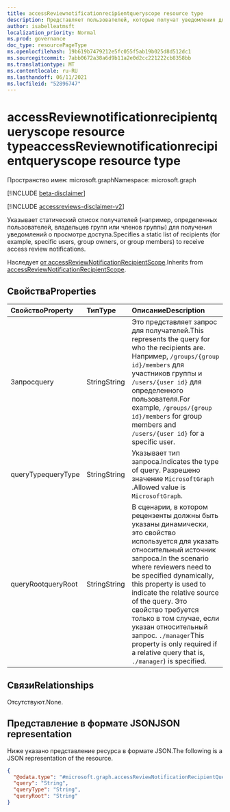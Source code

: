 ```yaml
---
title: accessReviewnotificationrecipientqueryscope resource type
description: Представляет пользователей, которые получат уведомления для отзывов о доступе.
author: isabelleatmsft
localization_priority: Normal
ms.prod: governance
doc_type: resourcePageType
ms.openlocfilehash: 19b619b7479212e5fc055f5ab19b025d8d512dc1
ms.sourcegitcommit: 7abb0672a38a6d9b11a2e0d2cc221222cb8358bb
ms.translationtype: MT
ms.contentlocale: ru-RU
ms.lasthandoff: 06/11/2021
ms.locfileid: "52896747"
---
```

# <a name="accessreviewnotificationrecipientqueryscope-resource-type"></a><span data-ttu-id="ac067-103">accessReviewnotificationrecipientqueryscope resource type</span><span class="sxs-lookup"><span data-stu-id="ac067-103">accessReviewnotificationrecipientqueryscope resource type</span></span>

<span data-ttu-id="ac067-104">Пространство имен: microsoft.graph</span><span class="sxs-lookup"><span data-stu-id="ac067-104">Namespace: microsoft.graph</span></span>

[!INCLUDE [beta-disclaimer](../../includes/beta-disclaimer.md)]

[!INCLUDE [accessreviews-disclaimer-v2](../../includes/accessreviews-disclaimer-v2.md)]

<span data-ttu-id="ac067-105">Указывает статический список получателей (например, определенных пользователей, владельцев групп или членов группы) для получения уведомлений о просмотре доступа.</span><span class="sxs-lookup"><span data-stu-id="ac067-105">Specifies a static list of recipients (for example, specific users, group owners, or group members) to receive access review notifications.</span></span>

<span data-ttu-id="ac067-106">Наследует [от accessReviewNotificationRecipientScope](../resources/accessreviewnotificationrecipientscope.md).</span><span class="sxs-lookup"><span data-stu-id="ac067-106">Inherits from [accessReviewNotificationRecipientScope](../resources/accessreviewnotificationrecipientscope.md).</span></span>

## <a name="properties"></a><span data-ttu-id="ac067-107">Свойства</span><span class="sxs-lookup"><span data-stu-id="ac067-107">Properties</span></span>
| <span data-ttu-id="ac067-108">Свойство</span><span class="sxs-lookup"><span data-stu-id="ac067-108">Property</span></span> | <span data-ttu-id="ac067-109">Тип</span><span class="sxs-lookup"><span data-stu-id="ac067-109">Type</span></span> | <span data-ttu-id="ac067-110">Описание</span><span class="sxs-lookup"><span data-stu-id="ac067-110">Description</span></span> |
| :-------------------------| :---------- | :---------- |
| <span data-ttu-id="ac067-111">Запрос</span><span class="sxs-lookup"><span data-stu-id="ac067-111">query</span></span> | <span data-ttu-id="ac067-112">String</span><span class="sxs-lookup"><span data-stu-id="ac067-112">String</span></span> | <span data-ttu-id="ac067-113">Это представляет запрос для получателей.</span><span class="sxs-lookup"><span data-stu-id="ac067-113">This represents the query for who the recipients are.</span></span> <span data-ttu-id="ac067-114">Например, `/groups/{group id}/members` для участников группы и `/users/{user id}` для определенного пользователя.</span><span class="sxs-lookup"><span data-stu-id="ac067-114">For example, `/groups/{group id}/members` for group members and `/users/{user id}` for a specific user.</span></span> |
| <span data-ttu-id="ac067-115">queryType</span><span class="sxs-lookup"><span data-stu-id="ac067-115">queryType</span></span> | <span data-ttu-id="ac067-116">String</span><span class="sxs-lookup"><span data-stu-id="ac067-116">String</span></span> | <span data-ttu-id="ac067-117">Указывает тип запроса.</span><span class="sxs-lookup"><span data-stu-id="ac067-117">Indicates the type of query.</span></span> <span data-ttu-id="ac067-118">Разрешено значение `MicrosoftGraph` .</span><span class="sxs-lookup"><span data-stu-id="ac067-118">Allowed value is `MicrosoftGraph`.</span></span> |
| <span data-ttu-id="ac067-119">queryRoot</span><span class="sxs-lookup"><span data-stu-id="ac067-119">queryRoot</span></span> | <span data-ttu-id="ac067-120">String</span><span class="sxs-lookup"><span data-stu-id="ac067-120">String</span></span> | <span data-ttu-id="ac067-121">В сценарии, в котором рецензенты должны быть указаны динамически, это свойство используется для указать относительный источник запроса.</span><span class="sxs-lookup"><span data-stu-id="ac067-121">In the scenario where reviewers need to be specified dynamically, this property is used to indicate the relative source of the query.</span></span> <span data-ttu-id="ac067-122">Это свойство требуется только в том случае, если указан относительный запрос. `./manager`</span><span class="sxs-lookup"><span data-stu-id="ac067-122">This property is only required if a relative query that is, `./manager`) is specified.</span></span> |


## <a name="relationships"></a><span data-ttu-id="ac067-123">Связи</span><span class="sxs-lookup"><span data-stu-id="ac067-123">Relationships</span></span>
<span data-ttu-id="ac067-124">Отсутствуют.</span><span class="sxs-lookup"><span data-stu-id="ac067-124">None.</span></span>

## <a name="json-representation"></a><span data-ttu-id="ac067-125">Представление в формате JSON</span><span class="sxs-lookup"><span data-stu-id="ac067-125">JSON representation</span></span>
<span data-ttu-id="ac067-126">Ниже указано представление ресурса в формате JSON.</span><span class="sxs-lookup"><span data-stu-id="ac067-126">The following is a JSON representation of the resource.</span></span>
<!-- {
  "blockType": "resource",
  "@odata.type": "microsoft.graph.accessReviewNotificationRecipientQueryScope"
}
-->
``` json
{
  "@odata.type": "#microsoft.graph.accessReviewNotificationRecipientQueryScope",
  "query": "String",
  "queryType": "String",
  "queryRoot": "String"
}
```

